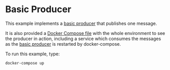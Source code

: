 # Basic Producer

This example implements a [basic producer](sample.js) that publishes one message.

It is also provided a [Docker Compose file](docker-compose.yml) with the whole environment to see the producer in action, including a service which consumes the messages as the [basic producer](sample.js) is restarted by docker-compose.

To run this example, type:

```sh
docker-compose up
```